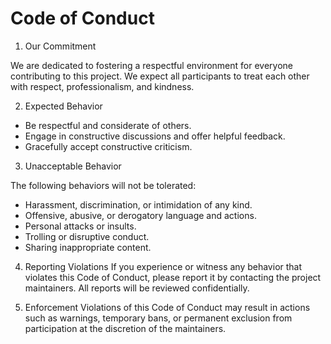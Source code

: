 # Code of Conduct

1. Our Commitment

We are dedicated to fostering a respectful environment for everyone contributing to this project. We expect all participants to treat each other with respect, professionalism, and kindness.

2. Expected Behavior

- Be respectful and considerate of others.
- Engage in constructive discussions and offer helpful feedback.
- Gracefully accept constructive criticism.

3. Unacceptable Behavior

The following behaviors will not be tolerated:

- Harassment, discrimination, or intimidation of any kind.
- Offensive, abusive, or derogatory language and actions.
- Personal attacks or insults.
- Trolling or disruptive conduct.
- Sharing inappropriate content.

4. Reporting Violations
If you experience or witness any behavior that violates this Code of Conduct, please report it by contacting the project maintainers. All reports will be reviewed confidentially.

5. Enforcement
Violations of this Code of Conduct may result in actions such as warnings, temporary bans, or permanent exclusion from participation at the discretion of the maintainers.

